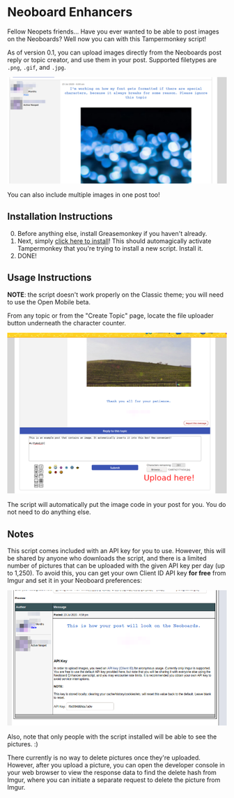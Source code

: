 # Neoboard Enhancers

Fellow Neopets friends... Have you ever wanted to be able to post images on the Neoboards? Well now you can with this Tampermonkey script!

As of version 0.1, you can upload images directly from the Neoboards post reply or topic creator, and use them in your post. Supported filetypes are `.png`, `.gif`, and `.jpg`.

<img src="img/post.png" />

You can also include multiple images in one post too!

## Installation Instructions

0. Before anything else, install Greasemonkey if you haven't already.
1. Next, simply [click here to install](../../raw/master/neoboardenhancer.user.js)! This should automagically activate Tampermonkey that you're trying to install a new script. Install it.
2. DONE!

## Usage Instructions

**NOTE**: the script doesn't work properly on the Classic theme; you will need to use the Open Mobile beta.

From any topic or from the "Create Topic" page, locate the file uploader button underneath the character counter.

<img src="img/upload.png" />

The script will automatically put the image code in your post for you. You do not need to do anything else.

## Notes

This script comes included with an API key for you to use. However, this will be shared by anyone who downloads the script, and there is a limited number of pictures that can be uploaded with the given API key per day (up to 1,250). To avoid this, you can get your own Client ID API key **for free** from Imgur and set it in your Neoboard preferences:

<img src="img/apikey.png" />

Also, note that only people with the script installed will be able to see the pictures. :)

There currently is no way to delete pictures once they're uploaded. However, after you upload a picture, you can open the developer console in your web browser to view the response data to find the delete hash from Imgur, where you can initiate a separate request to delete the picture from Imgur.
